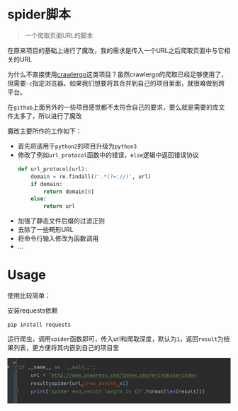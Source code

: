 # spider脚本

> 一个爬取页面URL的脚本


在原来项目的基础上进行了魔改，我的需求是传入一个URL之后爬取页面中与它相关的URL

为什么不直接使用[crawlergo](https://github.com/Qianlitp/crawlergo)这类项目？虽然crawlergo的爬取已经足够使用了，但需要`-c`指定浏览器。如果我们想要将其合并到自己的项目里面，就很难做到跨平台。

在`github`上面另外的一些项目感觉都不太符合自己的要求，要么就是需要的库文件太多了，所以进行了魔改

魔改主要所作的工作如下：
+ 首先将适用于`python2`的项目升级为`python3`
+ 修改了例如`url_protocol`函数中的错误，`else`逻辑中返回错误协议
    ```python 
    def url_protocol(url):
        domain = re.findall(r'.*(?=://)', url)
        if domain:
            return domain[0]
        else:
            return url
    ```
+ 加强了静态文件后缀的过滤正则
+ 去除了一些畸形URL
+ 将命令行输入修改为函数调用
+ ...


# Usage

使用比较简单：

安装requests依赖

```
pip install requests
```

运行爬虫，调用`spider`函数即可，传入url和爬取深度，默认为`1`，返回`result`为结果列表，更方便将其内嵌到自己的项目里

![screenshot](img/1.png)

